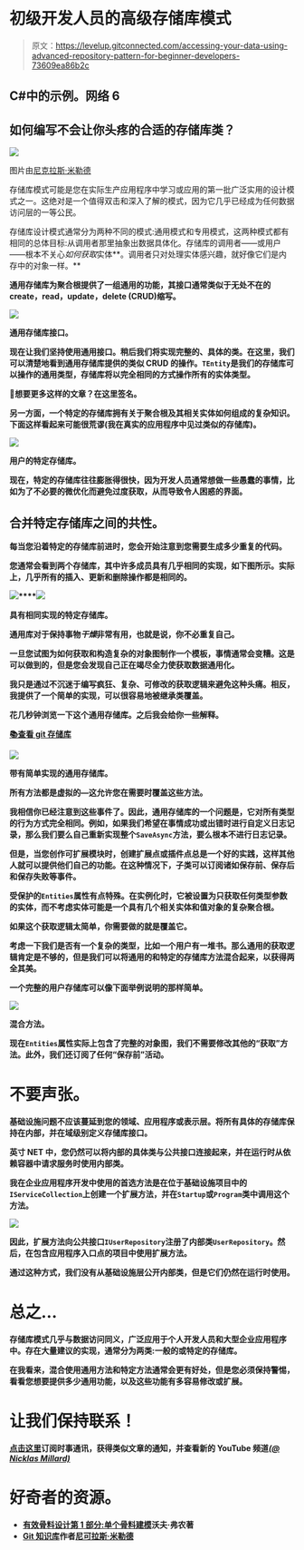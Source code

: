# 初级开发人员的高级存储库模式

> 原文：<https://levelup.gitconnected.com/accessing-your-data-using-advanced-repository-pattern-for-beginner-developers-73609ea86b2c>

## C#中的示例。网络 6

## 如何编写不会让你头疼的合适的存储库类？

![](img/11090dcbb473a4aa5fc509916e833a62.png)

图片由[尼克拉斯·米勒德](https://medium.com/u/7c7a43b3d9de?source=post_page-----73609ea86b2c--------------------------------)

存储库模式可能是您在实际生产应用程序中学习或应用的第一批广泛实用的设计模式之一。这绝对是一个值得双击和深入了解的模式，因为它几乎已经成为任何数据访问层的一等公民。

存储库设计模式通常分为两种不同的模式:通用模式和专用模式，这两种模式都有相同的总体目标:从调用者那里抽象出数据具体化。存储库的调用者——或用户——根本不关心*如何获取*实体**。调用者只对处理实体感兴趣，就好像它们是内存中的对象一样。**

**通用存储库为聚合根提供了一组通用的功能，其接口通常类似于无处不在的 create，read，update，delete (CRUD)缩写。**

**![](img/1e08cf296717458fbe9fb0773ba9a9b3.png)**

**通用存储库接口。**

**现在让我们坚持使用通用接口。稍后我们将实现完整的、具体的类。在这里，我们可以清楚地看到通用存储库提供的类似 CRUD 的操作。`TEntity`是我们的存储库可以操作的通用类型，存储库将以完全相同的方式操作所有的实体类型。**

**🔔想要更多这样的文章？在这里签名。**

**另一方面，一个特定的存储库拥有关于聚合根及其相关实体如何组成的复杂知识。下面这样看起来可能很荒谬(我在真实的应用程序中见过类似的存储库)。**

**![](img/98112a33e05984d1e354284b855d1f66.png)**

**用户的特定存储库。**

**现在，特定的存储库往往膨胀得很快，因为开发人员通常想做一些愚蠢的事情，比如为了不必要的微优化而避免过度获取，从而导致令人困惑的界面。**

## **合并特定存储库之间的共性。**

**每当您沿着特定的存储库前进时，您会开始注意到您需要生成多少重复的代码。**

**您通常会看到两个存储库，其中许多成员具有几乎相同的实现，如下图所示。实际上，几乎所有的插入、更新和删除操作都是相同的。**

**![](img/006a133756385d078af1db381169b84d.png)****![](img/b69491d64f443da66f12f233f596c8b1.png)**

**具有相同实现的特定存储库。**

**通用库对于保持事物*干燥*非常有用，也就是说，你不必重复自己。**

**一旦您试图为如何获取和构造复杂的对象图制作一个模板，事情通常会变糟。这是可以做到的，但是您会发现自己正在竭尽全力使获取数据通用化。**

**我只是通过不沉迷于编写疯狂、复杂、可修改的获取逻辑来避免这种头痛。相反，我提供了一个简单的实现，可以很容易地被继承类覆盖。**

**花几秒钟浏览一下这个通用存储库。之后我会给你一些解释。**

**[📚查看 git 存储库](https://github.com/NMillard/SimpleWebApps/tree/master/src/DesignPatterns/RepositoryPattern)**

**![](img/65a5d048820f884cbe38c95fcb05450e.png)**

**带有简单实现的通用存储库。**

**所有方法都是虚拟的—这允许您在需要时覆盖这些方法。**

**我相信你已经注意到这些事件了。因此，通用存储库的一个问题是，它对所有类型的行为方式完全相同。例如，如果我们希望在事情成功或出错时进行自定义日志记录，那么我们要么自己重新实现整个`SaveAsync`方法，要么根本不进行日志记录。**

**但是，当您创作可扩展模块时，创建扩展点或插件点总是一个好的实践，这样其他人就可以提供他们自己的功能。在这种情况下，子类可以订阅诸如保存前、保存后和保存失败等事件。**

**受保护的`Entities`属性有点特殊。在实例化时，它被设置为只获取任何类型参数的实体，而不考虑实体可能是一个具有几个相关实体和值对象的复杂聚合根。**

**如果这个获取逻辑太简单，你需要做的就是覆盖它。**

**考虑一下我们是否有一个复杂的类型，比如一个用户有一堆书。那么通用的获取逻辑肯定是不够的，但是我们可以将通用的和特定的存储库方法混合起来，以获得两全其美。**

**一个完整的用户存储库可以像下面举例说明的那样简单。**

**![](img/50d8bb260fdf1c469f9bd0e3bb1085d9.png)**

**混合方法。**

**现在`Entities`属性实际上包含了完整的对象图，我们不需要修改其他的“获取”方法。此外，我们还订阅了任何“保存前”活动。**

# **不要声张。**

**基础设施问题不应该蔓延到您的领域、应用程序或表示层。将所有具体的存储库保持在内部，并在域级别定义存储库接口。**

**英寸 NET 中，您仍然可以将内部的具体类与公共接口连接起来，并在运行时从依赖容器中请求服务时使用内部类。**

**我在企业应用程序开发中使用的首选方法是在位于基础设施项目中的`IServiceCollection`上创建一个扩展方法，并在`Startup`或`Program`类中调用这个方法。**

**![](img/741d5246d057778323ff02994d2c138b.png)**

**因此，扩展方法向公共接口`IUserRepository`注册了内部类`UserRepository`。然后，在包含应用程序入口点的项目中使用扩展方法。**

**通过这种方式，我们没有从基础设施层公开内部类，但是它们仍然在运行时使用。**

# **总之…**

**存储库模式几乎与数据访问同义，广泛应用于个人开发人员和大型企业应用程序中。存在大量建议的实现，通常分为两类:一般的或特定的存储库。**

**在我看来，混合使用通用方法和特定方法通常会更有好处，但是您必须保持警惕，看看您想要提供多少通用功能，以及这些功能有多容易修改或扩展。**

# **让我们保持联系！**

**[点击这里](https://nmillard.medium.com/subscribe)订阅时事通讯，获得类似文章的通知，并查看新的 YouTube 频道[*(@ Nicklas Millard)*](https://www.youtube.com/channel/UCaUy83EAkVdXsZjF3xGSvMw)**

# **好奇者的资源。**

*   **[有效骨料设计第 1 部分:单个骨料建模](https://www.dddcommunity.org/wp-content/uploads/files/pdf_articles/Vernon_2011_1.pdf)沃夫·弗农著**
*   **[Git 知识库](https://github.com/NMillard/SimpleWebApps/tree/master/src/DesignPatterns/RepositoryPattern)作者[尼可拉斯·米勒德](https://medium.com/u/7c7a43b3d9de?source=post_page-----73609ea86b2c--------------------------------)**